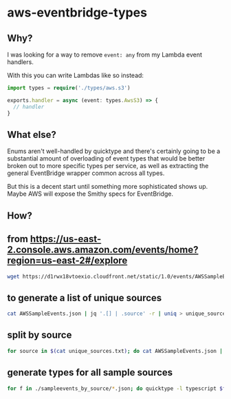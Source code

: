 # aws-eventbridge-types

## Why?
I was looking for a way to remove `event: any` from my Lambda event handlers.

With this you can write Lambdas like so instead:

```typescript
import types = require('./types/aws.s3')

exports.handler = async (event: types.AwsS3) => {
  // handler
}
```

## What else?

Enums aren't well-handled by quicktype and there's certainly going to be a substantial amount of overloading of event types that would be better broken out to more specific types per service, as well as extracting the general EventBridge wrapper common across all types.

But this is a decent start until something more sophisticated shows up.  Maybe AWS will expose the Smithy specs for EventBridge.

## How?

## from https://us-east-2.console.aws.amazon.com/events/home?region=us-east-2#/explore
```sh
wget https://d1rwx18vtoexio.cloudfront.net/static/1.0/events/AWSSampleEvents.json
```

## to generate a list of unique sources
```sh
cat AWSSampleEvents.json | jq '.[] | .source' -r | uniq > unique_sources.txt
```

## split by source
```sh
for source in $(cat unique_sources.txt); do cat AWSSampleEvents.json | jq '[.[] | select(.source == "'$source'")]' > ./sampleevents_by_source/$source.json; done
```

## generate types for all sample sources
```sh
for f in ./sampleevents_by_source/*.json; do quicktype -l typescript $f > ./types/$(basename $f .json).ts; done
```